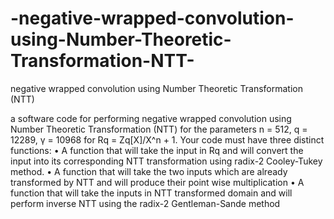 # -negative-wrapped-convolution-using-Number-Theoretic-Transformation-NTT-
 negative wrapped convolution using Number Theoretic Transformation (NTT) 


  a software code for performing negative wrapped convolution using Number Theoretic Transformation (NTT) for the parameters n = 512, q = 12289, γ = 10968 for
Rq = Zq[X]/X^n + 1. Your code must have three distinct functions:
• A function that will take the input in Rq and will convert the input into its corresponding NTT transformation using radix-2 Cooley-Tukey method.
• A function that will take the two inputs which are already transformed by NTT and
will produce their point wise multiplication
• A function that will take the inputs in NTT transformed domain and will perform
inverse NTT using the radix-2 Gentleman-Sande method
